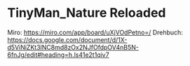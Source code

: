 # TinyMan_Nature Reloaded


Miro: https://miro.com/app/board/uXjVOdPetno=/
Drehbuch: https://docs.google.com/document/d/1X-d5ViNiZKt3lNC8md8zOx2NJfOfdpOV4nB5N-6fnJg/edit#heading=h.ls41e2t1qiv7
